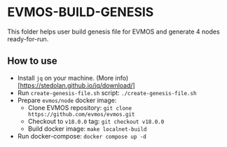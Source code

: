 # EVMOS-BUILD-GENESIS
This folder helps user build genesis file for EVMOS and generate 4 nodes ready-for-run.

## How to use
- Install `jq` on your machine. (More info)[https://stedolan.github.io/jq/download/]
- Run `create-genesis-file.sh` script: `./create-genesis-file.sh`
- Prepare `evmos/node` docker image:
    - Clone EVMOS repository: `git clone https://github.com/evmos/evmos.git`
    - Checkout to `v18.0.0` tag: `git checkout v18.0.0`
    - Build docker image: `make localnet-build`
- Run docker-compose: `docker compose up -d`